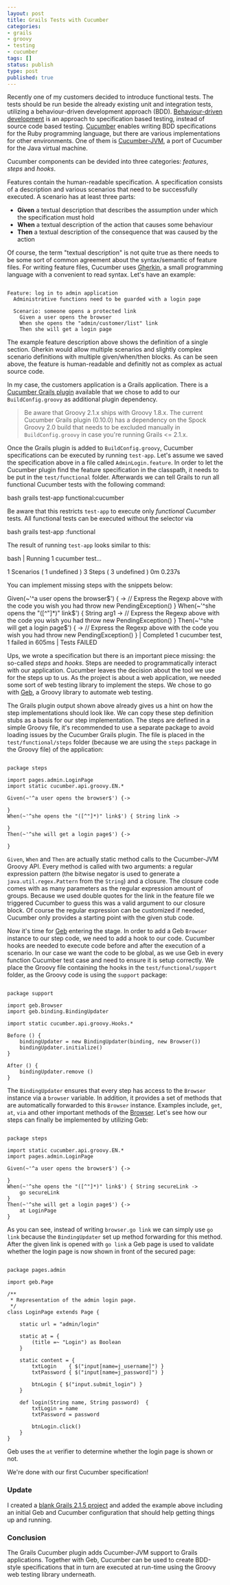 ```yaml
---
layout: post
title: Grails Tests with Cucumber
categories:
- grails
- groovy
- testing
- cucumber
tags: []
status: publish
type: post
published: true
---
```

Recently one of my customers decided to introduce functional tests. The tests should be run beside the already existing unit and integration tests, utilizing a behaviour-driven development approach (BDD). 
[Behaviour-driven development](http://en.wikipedia.org/wiki/Behavior-driven_development) is an approach to specification based testing, instead of source code based testing. [Cucumber](http://cukes.info) enables writing BDD specifications for the Ruby programming language, but there are various implementations for other environments. One of them is [Cucumber-JVM](https://github.com/cucumber/cucumber-jvm), a port of Cucumber for the Java virtual machine.

Cucumber components can be devided into three categories: 
_features_, _steps_ and _hooks_. 

Features contain the human-readable specification. A specification consists of a description and various scenarios that need to be successfully executed. A scenario has at least three parts:

- **Given** 
a textual description that describes the assumption under which the specification must hold
- **When** 
a textual description of the action that causes some behaviour
- **Then** 
a textual description of the consequence that was caused by the action

Of course, the term "textual description" is not quite true as there needs to be some sort of common agreement about the syntax/semantic of feature files. For writing feature files, Cucumber uses [Gherkin](http://cukes.info/gherkin.html), a small programming language with a convenient to read syntax. Let's have an example:

<pre><code class="language-groovy">
Feature: log in to admin application
  Administrative functions need to be guarded with a login page

  Scenario: someone opens a protected link
    Given a user opens the browser
    When she opens the "admin/customer/list" link
    Then she will get a login page
</code></pre>

The example feature description above shows the definition of a single section. Gherkin would allow multiple scenarios and slightly complex scenario definitions with multiple given/when/then blocks. As can be seen above, the feature is human-readable and definitly not as complex as actual source code.

In my case, the customers application is a Grails application. There is a [Cucumber Grails plugin](http://grails.org/plugin/cucumber) available that we chose to add to our `BuildConfig.groovy` as additional plugin dependency.

> Be aware that Groovy 2.1.x ships with Groovy 1.8.x. The current Cucumber Grails plugin (0.10.0) has a dependency on the Spock Groovy 2.0 build that needs to be excluded manually in `BuildConfig.groovy` in case you're running Grails <= 2.1.x.

Once the Grails plugin is added to `BuildConfig.groovy`, Cucumber specifications can be executed by running `test-app`. Let's assume we saved the specification above in a file called `AdminLogin.feature`. In order to let the Cucumber plugin find the feature specification in the classpath, it needs to be put in the `test/functional` folder. Afterwards we can tell Grails to run all functional Cucumber tests with the following command:

</code></pre>bash
grails test-app functional:cucumber
</code></pre>

Be aware that this restricts `test-app` to execute only _functional Cucumber_ tests. All functional tests can be executed without the selector via 

</code></pre>bash
grails test-app :functional
</code></pre>

The result of running `test-app` looks similar to this:

</code></pre>bash
| Running 1 cucumber test...

1 Scenarios (
1 undefined
)
3 Steps (
3 undefined
)
0m
0.237s


You can implement missing steps with the snippets below:

Given(~'^a user opens the browser$') { ->
    // Express the Regexp above with the code you wish you had
    throw new PendingException()
}
When(~'^she opens the "([^"]*)" link$') { String arg1 ->
    // Express the Regexp above with the code you wish you had
    throw new PendingException()
}
Then(~'^she will get a login page$') { ->
    // Express the Regexp above with the code you wish you had
    throw new PendingException()
}
| Completed 1 cucumber test, 1 failed in 605ms
| Tests FAILED
</code></pre>

Ups, we wrote a specification but there is an important piece missing: the so-called _steps_ and _hooks_. Steps are needed to programmatically interact with our application. Cucumber leaves the decision about the tool we use for the steps up to us. As the project is about a web application, we needed some sort of web testing library to implement the steps. We chose to go with [Geb](http://gebish.org), a Groovy library to automate web testing. 

The Grails plugin output shown above already gives us a hint on how the step implementations should look like. We can copy these step definition stubs as a basis for our step implementation. The steps are defined in a simple Groovy file, it's recommended to use a separate package to avoid loading issues by the Cucumber Grails plugin. The file is placed in the `test/functional/steps` folder (because we are using the `steps` package in the Groovy file) of the application:

<pre><code class="language-groovy">
package steps

import pages.admin.LoginPage
import static cucumber.api.groovy.EN.*

Given(~'^a user opens the browser$') {->

}
When(~'^she opens the "([^"]*)" link$') { String link ->
    
}
Then(~'^she will get a login page$') {->
    
}
</code></pre>

`Given`, `When` and `Then` are actually static method calls to the Cucumber-JVM Groovy API. Every method is called with two arguments: a regular expression pattern (the bitwise negator is used to generate a `java.util.regex.Pattern` from the `String`) and a closure. The closure code comes with as many parameters as the regular expression amount of groups. Because we used double quotes for the link in the feature file we triggered Cucumber to guess this was a valid argument to our closure block. Of course the regular expression can be customized if needed, Cucumber only provides a starting point with the given stub code.

Now it's time for [Geb](http://gebish.org) entering the stage. In order to add a Geb `Browser` instance to our step code, we need to add a hook to our code. Cucumber hooks are needed to execute code before and after the execution of a scenario. In our case we want the code to be global, as we use Geb in every function Cucumber test case and need to ensure it is setup correctly. We place the Groovy file containing the hooks in the `test/functional/support` folder, as the Groovy code is using the `support` package:

<pre><code class="language-groovy">
package support

import geb.Browser
import geb.binding.BindingUpdater

import static cucumber.api.groovy.Hooks.*

Before () {
    bindingUpdater = new BindingUpdater(binding, new Browser())
    bindingUpdater.initialize()
}

After () {
    bindingUpdater.remove ()
}
</code></pre>

The `BindingUpdater` ensures that every step has access to the `Browser` instance via a `browser` variable. In addition, it provides a set of methods that are automatically forwarded to this `Browser` instance. Examples include, `get`, `at`, `via` and other important methods of the [Browser](http://www.gebish.org/manual/current/browser.html#the_browser). Let's see how our steps can finally be implemented by utilizing Geb:

<pre><code class="language-groovy">
package steps

import static cucumber.api.groovy.EN.*
import pages.admin.LoginPage

Given(~'^a user opens the browser$') {->

}
When(~'^she opens the "([^"]*)" link$') { String secureLink ->
    go secureLink
}
Then(~'^she will get a login page$') {->
    at LoginPage
}
</code></pre>

As you can see, instead of writing `browser.go link` we can simply use `go link` because the `BindingUpdater` set up method forwarding for this method. After the given link is opened with `go link` a Geb page is used to validate whether the login page is now shown in front of the secured page:

<pre><code class="language-groovy">
package pages.admin

import geb.Page

/**
 * Representation of the admin login page.
 */
class LoginPage extends Page {

    static url = "admin/login"

    static at = {
        (title =~ "Login") as Boolean
    }

    static content = {
        txtLogin    { $("input[name=j_username]") }
        txtPassword { $("input[name=j_password]") }

        btnLogin { $("input.submit_login") }
    }

    def login(String name, String password)  {
        txtLogin = name
        txtPassword = password

        btnLogin.click()
    }
}
</code></pre>

Geb uses the `at` verifier to determine whether the login page is shown or not. 

We're done with our first Cucumber specification!

### Update

I created a [blank Grails 2.1.5 project](https://github.com/andresteingress/grails-cucumber-example) and added the example above including an initial Geb and Cucumber configuration that should help getting things up and running.

### Conclusion

The Grails Cucumber plugin adds Cucumber-JVM support to Grails applications. Together with Geb, Cucumber can be used to create BDD-style specifications that in turn are executed at run-time using the Groovy web testing library underneath.


